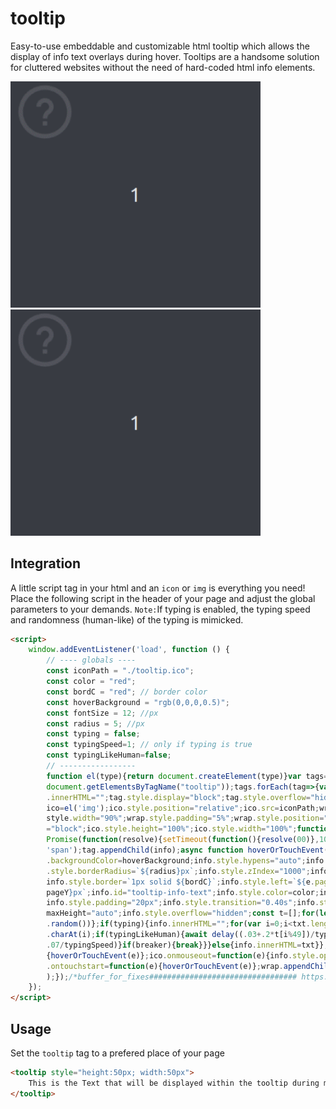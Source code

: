 # tooltip

Easy-to-use embeddable and customizable html tooltip which allows the display of info text overlays during hover. Tooltips are a handsome solution for cluttered websites without the need of hard-coded html info elements. 


<img src="demo1.gif" alt="drawing" width="400"/>


<img src="demo2.gif" alt="drawing" width="400"/>


## Integration
A little script tag in your html and an `icon` or `img` is everything you need!
Place the following script in the header of your page and adjust the global parameters to your demands. `Note:`If typing is enabled, the typing speed and randomness (human-like) of the typing is mimicked.
```html
<script>
    window.addEventListener('load', function () {
        // ---- globals ----
        const iconPath = "./tooltip.ico";
        const color = "red";
        const bordC = "red"; // border color
        const hoverBackground = "rgb(0,0,0,0.5)";
        const fontSize = 12; //px
        const radius = 5; //px
        const typing = false; 
        const typingSpeed=1; // only if typing is true
        const typingLikeHuman=false;
        // -----------------
        function el(type){return document.createElement(type)}var tags=Array.prototype.slice.call(
        document.getElementsByTagName("tooltip"));tags.forEach(tag=>{var txt=tag.innerHTML;tag//20
        .innerHTML="";tag.style.display="block";tag.style.overflow="hidden";var wrap=el('div');var
        ico=el('img');ico.style.position="relative";ico.src=iconPath;wrap.style.height="90%";wrap.
        style.width="90%";wrap.style.padding="5%";wrap.style.position="relative";ico.style.display
        ="block";ico.style.height="100%";ico.style.width="100%";function delay(seconds){return new
        Promise(function(resolve){setTimeout(function(){resolve(00)},1000*seconds)});}var info=el(
        'span');tag.appendChild(info);async function hoverOrTouchEvent(e){breaker=false;info.style
        .backgroundColor=hoverBackground;info.style.hypens="auto";info.style.maxWidth="300px";info
        .style.borderRadius=`${radius}px`;info.style.zIndex="1000";info.style.position="absolute";
        info.style.border=`1px solid ${bordC}`;info.style.left=`${e.pageX}px`;info.style.top=`${e.
        pageY}px`;info.id="tooltip-info-text";info.style.color=color;info.style.fontSize=fontSize;
        info.style.padding="20px";info.style.transition="0.40s";info.style.opacity="1";info.style.
        maxHeight="auto";info.style.overflow="hidden";const t=[];for(let i=0;i<50;i++){t.push(Math
        .random())};if(typing){info.innerHTML="";for(var i=0;i<txt.length;i++){info.innerHTML+=txt
        .charAt(i);if(typingLikeHuman){await delay((.03+.2*t[i%49])/typingSpeed)}else{await delay(
        .07/typingSpeed)}if(breaker){break}}}else{info.innerHTML=txt}};ico.onmouseover=function(e)
        {hoverOrTouchEvent(e)};ico.onmouseout=function(e){info.style.opacity="0";breaker=true};ico
        .ontouchstart=function(e){hoverOrTouchEvent(e)};wrap.appendChild(ico);tag.appendChild(wrap
        );});/*buffer_for_fixes################################# https://github.com/B0-B © 2020 */
    });
</script>
```
## Usage
Set the `tooltip` tag to a prefered place of your page
```html
<tooltip style="height:50px; width:50px">
    This is the Text that will be displayed within the tooltip during mouse hover or touch events.
</tooltip>
```